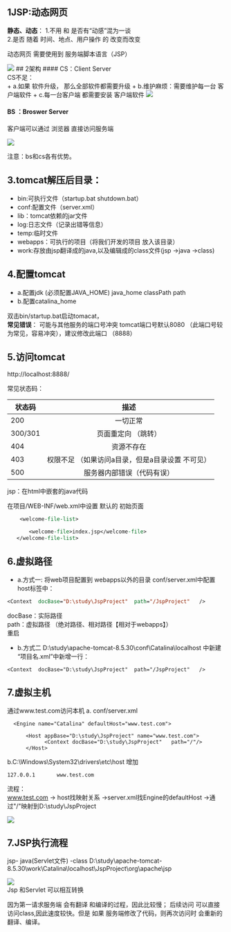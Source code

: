 ## 1JSP:动态网页

**静态、动态**：
1.不用 和 是否有“动感”混为一谈  
2.是否 随着 时间、地点、用户操作  的 改变而改变

动态网页 需要使用到 服务端脚本语言（JSP）

<img src="img/动态静态.png">
## 2架构
#### CS：Client Server<br>
CS不足：<br>
+ a.如果 软件升级， 那么全部软件都需要升级
+ b.维护麻烦：需要维护每一台 客户端软件
+ c.每一台客户端 都需要安装 客户端软件

<img src="img/cs.png">


#### BS ：Broswer Server
客户端可以通过 浏览器  直接访问服务端 

<img src="bs.png">


注意：bs和cs各有优势。



## 3.tomcat解压后目录：
+ bin:可执行文件（startup.bat    shutdown.bat）
+ conf:配置文件（server.xml）
+ lib：tomcat依赖的jar文件
+ log:日志文件（记录出错等信息）
+ temp:临时文件
+ webapps：可执行的项目（将我们开发的项目 放入该目录）
+ work:存放由jsp翻译成的java,以及编辑成的class文件(jsp  ->java ->class)

## 4.配置tomcat
+ a.配置jdk  (必须配置JAVA_HOME)
java_home  classPath  path
+ b.配置catalina_home

双击bin/startup.bat启动tomacat，<br>
**常见错误**： 可能与其他服务的端口号冲突
tomcat端口号默认8080 （此端口号较为常见，容易冲突），建议修改此端口 （8888）

## 5.访问tomcat
http://localhost:8888/

常见状态码：

状态码|描述
---|:--:
200|一切正常
300/301|页面重定向 （跳转）
404|资源不存在 
403|权限不足 （如果访问a目录，但是a目录设置 不可见）
500|服务器内部错误（代码有误）

jsp：在html中嵌套的java代码 

 在项目/WEB-INF/web.xml中设置 默认的 初始页面
 ```JSP
     <welcome-file-list>

        <welcome-file>index.jsp</welcome-file>
    </welcome-file-list>
```

## 6.虚拟路径
+ a.方式一:
将web项目配置到 webapps以外的目录
conf/server.xml中配置
host标签中：
```JSP
<Context  docBase="D:\study\JspProject"  path="/JspProject"   />
```
docBase：实际路径 <br>
path：虚拟路径  （绝对路径、相对路径【相对于webapps】）<br>
重启<br>

+ b.方式二
D:\study\apache-tomcat-8.5.30\conf\Catalina\localhost
中新建   “项目名.xml”中新增一行：
```
<Context  docBase="D:\study\JspProject"  path="/JspProject"   />
```

## 7.虚拟主机
通过www.test.com访问本机
a. conf/server.xml
```
  <Engine name="Catalina" defaultHost="www.test.com">
  
	  <Host appBase="D:\study\JspProject" name="www.test.com">
			<Context docBase="D:\study\JspProject"   path="/"/>
	  </Host>
```
b.C:\Windows\System32\drivers\etc\host
增加
```
127.0.0.1       www.test.com
```

流程：<br>
www.test.com -> host找映射关系 ->server.xml找Engine的defaultHost ->通过"/"映射到D:\study\JspProject


<img src="img/域名解析.png">


## 7.JSP执行流程
jsp- java(Servlet文件) -class
D:\study\apache-tomcat-8.5.30\work\Catalina\localhost\JspProject\org\apache\jsp

<img src="img/jsp流程.png">


<br>
Jsp 和Servlet 可以相互转换  


因为第一请求服务端 会有翻译 和编译的过程，因此比较慢； 后续访问 可以直接访问class,因此速度较快。但是 如果 服务端修改了代码，则再次访问时  会重新的翻译、编译。















